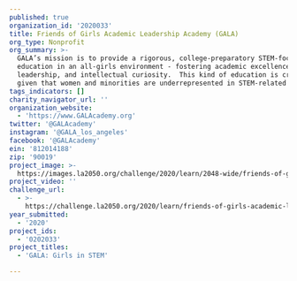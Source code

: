 ```yaml
---
published: true
organization_id: '2020033'
title: Friends of Girls Academic Leadership Academy (GALA)
org_type: Nonprofit
org_summary: >-
  GALA’s mission is to provide a rigorous, college-preparatory STEM-focused
  education in an all-girls environment - fostering academic excellence,
  leadership, and intellectual curiosity.  This kind of education is crucial
  given that women and minorities are underrepresented in STEM-related fields.
tags_indicators: []
charity_navigator_url: ''
organization_website:
  - 'https://www.GALAcademy.org'
twitter: '@GALAcademy'
instagram: '@GALA_los_angeles'
facebook: '@GALAcademy'
ein: '812014188'
zip: '90019'
project_image: >-
  https://images.la2050.org/challenge/2020/learn/2048-wide/friends-of-girls-academic-leadership-academy-gala.jpg
project_video: ''
challenge_url:
  - >-
    https://challenge.la2050.org/2020/learn/friends-of-girls-academic-leadership-academy-gala/
year_submitted:
  - '2020'
project_ids:
  - '0202033'
project_titles:
  - 'GALA: Girls in STEM'

---
```

